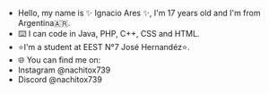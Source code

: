 -  Hello, my name is ✨ Ignacio Ares ✨, I'm 17 years old and I'm from Argentina🇦🇷. <br>
- ⌨️ I can code in Java, PHP, C++, CSS and HTML. <br>
- ⭐️I'm a student at EEST N°7 José Hernandéz⭐️.
- 🌐 You can find me on:
- Instagram @nachitox739
- Discord @nachitox739
<!---
Nachitox739/Nachitox739 is a ✨ special ✨ repository because its `README.md` (this file) appears on your GitHub profile.
You can click the Preview link to take a look at your changes.
--->
